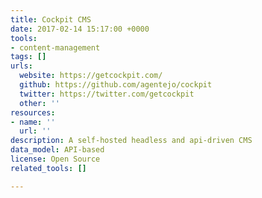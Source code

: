 ```yaml
---
title: Cockpit CMS
date: 2017-02-14 15:17:00 +0000
tools:
- content-management
tags: []
urls:
  website: https://getcockpit.com/
  github: https://github.com/agentejo/cockpit
  twitter: https://twitter.com/getcockpit
  other: ''
resources:
- name: ''
  url: ''
description: A self-hosted headless and api-driven CMS
data_model: API-based
license: Open Source
related_tools: []

---
```

